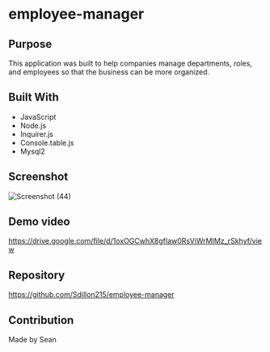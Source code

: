 # employee-manager

## Purpose
This application was built to help companies manage departments, roles, and employees so that the business can be more organized.

## Built With
* JavaScript
* Node.js
* Inquirer.js
* Console.table.js
* Mysql2

## Screenshot 
![Screenshot (44)](https://user-images.githubusercontent.com/68351446/132961933-1efe6b07-af5c-4d1a-bb66-901ca06f0ee7.png)

## Demo video
https://drive.google.com/file/d/1oxOGCwhX8gfIaw0RsViWrMIMz_rSkhyf/view

## Repository
https://github.com/Sdillon215/employee-manager

## Contribution
Made by Sean